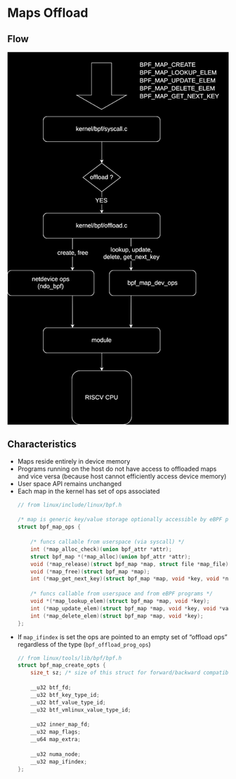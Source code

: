 # Maps Offload

## Flow
![maps](../img/bpf_map_wf.svg)

## Characteristics
- Maps reside entirely in device memory
- Programs running on the host do not have access to offloaded maps and vice versa (because host cannot efficiently access device memory)
- User space API remains unchanged
- Each map in the kernel has set of ops associated
    ```C
    // from linux/include/linux/bpf.h
    
    /* map is generic key/value storage optionally accessible by eBPF programs */
    struct bpf_map_ops {
        
        /* funcs callable from userspace (via syscall) */
        int (*map_alloc_check)(union bpf_attr *attr);
        struct bpf_map *(*map_alloc)(union bpf_attr *attr);
        void (*map_release)(struct bpf_map *map, struct file *map_file);
        void (*map_free)(struct bpf_map *map);
        int (*map_get_next_key)(struct bpf_map *map, void *key, void *next_key);
        
        /* funcs callable from userspace and from eBPF programs */
        void *(*map_lookup_elem)(struct bpf_map *map, void *key);
        int (*map_update_elem)(struct bpf_map *map, void *key, void *value, u64 flags);
        int (*map_delete_elem)(struct bpf_map *map, void *key);
    };
    ```
- If `map_ifindex` is set the ops are pointed to an empty set of “offload ops” regardless of the type (`bpf_offload_prog_ops`)
    ```C
    // from linux/tools/lib/bpf/bpf.h
    struct bpf_map_create_opts {
        size_t sz; /* size of this struct for forward/backward compatibility */
    
        __u32 btf_fd;
        __u32 btf_key_type_id;
        __u32 btf_value_type_id;
        __u32 btf_vmlinux_value_type_id;
    
        __u32 inner_map_fd;
        __u32 map_flags;
        __u64 map_extra;
    
        __u32 numa_node;
        __u32 map_ifindex;
    }; 
    ```
